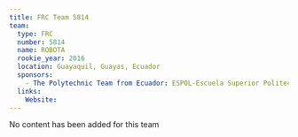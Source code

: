 ```yaml
---
title: FRC Team 5814
team:
  type: FRC
  number: 5814
  name: ROBOTA
  rookie_year: 2016
  location: Guayaquil, Guayas, Ecuador
  sponsors:
    - The Polytechnic Team from Ecuador: ESPOL-Escuela Superior Politecnica del Litoral
  links:
    Website: 
---
```

No content has been added for this team
